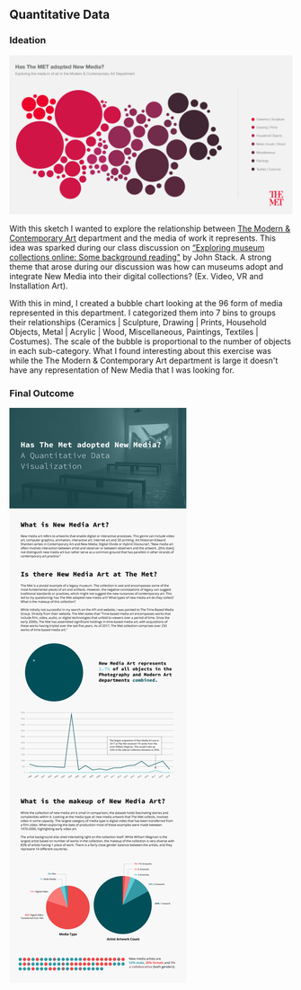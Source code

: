 ## Quantitative Data 

### Ideation 
![Image of Quantitative Data Sketch](https://github.com/lulujordanna/major-studio-1/blob/master/Quantitative%20Data/images/Has%20the%20Met%20adopted%20New%20Media%20-%20Sketch.png)

With this sketch I wanted to explore the relationship between [The Modern & Contemporary Art](https://www.metmuseum.org/about-the-met/curatorial-departments/modern-and-contemporary-art) department and the media of work it represents. This idea was sparked during our class discussion on [“Exploring museum collections online: Some background reading"](https://lab.sciencemuseum.org.uk/exploring-museum-collections-online-some-background-reading-da5a332fa2f8) by John Stack. A strong theme that arose during our discussion was how can museums adopt and integrate New Media into their digital collections? (Ex. Video, VR and Installation Art).

With this in mind, I created a bubble chart looking at the 96 form of media represented in this department. I categorized them into 7 bins to groups their relationships (Ceramics | Sculpture, Drawing | Prints, Household Objects, Metal | Acrylic | Wood, Miscellaneous, Paintings, Textiles | Costumes). The scale of the bubble is proportional to the number of objects in each sub-category. What I found interesting about this exercise was while the The Modern & Contemporary Art department is large it doesn't have any representation of New Media that I was looking for.

### Final Outcome
![Image of Final Output](https://github.com/lulujordanna/major-studio-1/blob/master/Quantitative%20Data/images/New%20Media%20at%20the%20Met.png)
